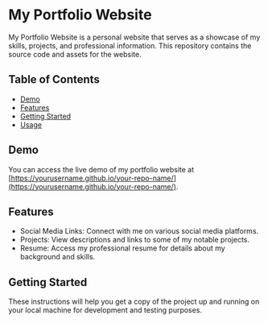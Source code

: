 # My Portfolio Website

My Portfolio Website is a personal website that serves as a showcase of my skills, projects, and professional information. This repository contains the source code and assets for the website.

## Table of Contents

- [Demo](#demo)
- [Features](#features)
- [Getting Started](#getting-started)
- [Usage](#usage)

## Demo

You can access the live demo of my portfolio website at [https://yourusername.github.io/your-repo-name/](https://yourusername.github.io/your-repo-name/).

## Features

- Social Media Links: Connect with me on various social media platforms.
- Projects: View descriptions and links to some of my notable projects.
- Resume: Access my professional resume for details about my background and skills.

## Getting Started

These instructions will help you get a copy of the project up and running on your local machine for development and testing purposes.
